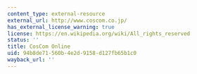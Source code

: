 ```yaml
---
content_type: external-resource
external_url: http://www.coscom.co.jp/
has_external_license_warning: true
license: https://en.wikipedia.org/wiki/All_rights_reserved
status: ''
title: CosCom Online
uid: 94b8de71-560b-4e2d-9158-d127fb65b1c0
wayback_url: ''
---
```

